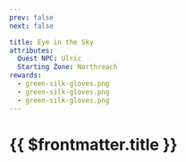 ```yaml
---
prev: false
next: false

title: Eye in the Sky
attributes:
  Quest NPC: Ulric
  Starting Zone: Northreach
rewards:
  - green-silk-gloves.png
  - green-silk-gloves.png
  - green-silk-gloves.png
---
```



# {{ $frontmatter.title }}

<MyQuestComponent
  :item="$frontmatter"
/>
